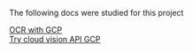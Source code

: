 The following docs were studied for this project

[OCR with GCP](https://cloud.google.com/functions/docs/tutorials/ocr)
<br/>
[Try cloud vision API GCP](https://cloud.google.com/vision/docs/drag-and-drop)